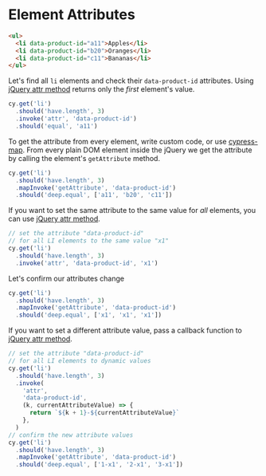 # Element Attributes

<!-- fiddle Multiple elements with attributes -->

```html
<ul>
  <li data-product-id="a11">Apples</li>
  <li data-product-id="b20">Oranges</li>
  <li data-product-id="c11">Bananas</li>
</ul>
```

Let's find all `li` elements and check their `data-product-id` attributes. Using [jQuery attr method](https://api.jquery.com/attr/) returns only the _first_ element's value.

```js
cy.get('li')
  .should('have.length', 3)
  .invoke('attr', 'data-product-id')
  .should('equal', 'a11')
```

To get the attribute from every element, write custom code, or use [cypress-map](https://github.com/bahmutov/cypress-map). From every plain DOM element inside the jQuery we get the attribute by calling the element's `getAttribute` method.

```js
cy.get('li')
  .should('have.length', 3)
  .mapInvoke('getAttribute', 'data-product-id')
  .should('deep.equal', ['a11', 'b20', 'c11'])
```

If you want to set the same attribute to the same value for _all_ elements, you can use [jQuery attr method](https://api.jquery.com/attr/).

```js
// set the attribute "data-product-id"
// for all LI elements to the same value "x1"
cy.get('li')
  .should('have.length', 3)
  .invoke('attr', 'data-product-id', 'x1')
```

Let's confirm our attributes change

```js
cy.get('li')
  .should('have.length', 3)
  .mapInvoke('getAttribute', 'data-product-id')
  .should('deep.equal', ['x1', 'x1', 'x1'])
```

If you want to set a different attribute value, pass a callback function to [jQuery attr method](https://api.jquery.com/attr/).

```js
// set the attribute "data-product-id"
// for all LI elements to dynamic values
cy.get('li')
  .should('have.length', 3)
  .invoke(
    'attr',
    'data-product-id',
    (k, currentAttributeValue) => {
      return `${k + 1}-${currentAttributeValue}`
    },
  )
// confirm the new attribute values
cy.get('li')
  .should('have.length', 3)
  .mapInvoke('getAttribute', 'data-product-id')
  .should('deep.equal', ['1-x1', '2-x1', '3-x1'])
```

<!-- fiddle-end -->
